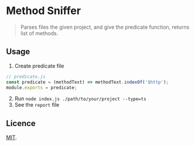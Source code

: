 # Method Sniffer
> Parses files the given project, and give the predicate function, returns list of methods.

## Usage
1. Create predicate file
```js
// predicate.js
const predicate = (methodText) => methodText.indexOf('$http');
module.exports = predicate;
```
2. Run `node index.js ./path/to/your/project --type=ts`
3. See the `report` file

## Licence
[MIT](./LICENCE).
